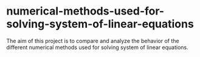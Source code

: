 # numerical-methods-used-for-solving-system-of-linear-equations
The aim of this project is to compare and analyze the behavior of the different numerical methods used for solving system of linear equations.
